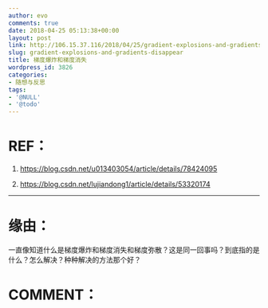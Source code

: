 ```yaml
---
author: evo
comments: true
date: 2018-04-25 05:13:38+00:00
layout: post
link: http://106.15.37.116/2018/04/25/gradient-explosions-and-gradients-disappear/
slug: gradient-explosions-and-gradients-disappear
title: 梯度爆炸和梯度消失
wordpress_id: 3826
categories:
- 随想与反思
tags:
- '@NULL'
- '@todo'
---
```


<!-- more -->


# REF：





 	
  1. https://blog.csdn.net/u013403054/article/details/78424095

 	
  2. https://blog.csdn.net/lujiandong1/article/details/53320174


********************************************************************************


# 缘由：


一直像知道什么是梯度爆炸和梯度消失和梯度弥散？这是同一回事吗？到底指的是什么？怎么解决？种种解决的方法那个好？




# COMMENT：











